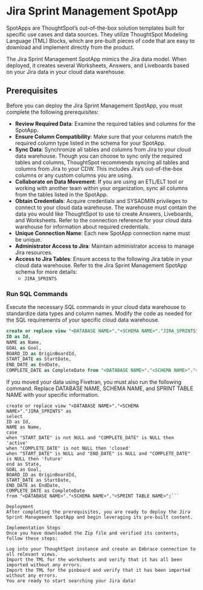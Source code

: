 # Jira Sprint Management SpotApp

SpotApps are ThoughtSpot’s out-of-the-box solution templates built for specific use cases and data sources. They utilize ThoughtSpot Modeling Language (TML) Blocks, which are pre-built pieces of code that are easy to download and implement directly from the product.

The Jira Sprint Management SpotApp mimics the Jira data model. When deployed, it creates several Worksheets, Answers, and Liveboards based on your Jira data in your cloud data warehouse.

## Prerequisites

Before you can deploy the Jira Sprint Management SpotApp, you must complete the following prerequisites:

- **Review Required Data**: Examine the required tables and columns for the SpotApp.
- **Ensure Column Compatibility**: Make sure that your columns match the required column type listed in the schema for your SpotApp.
- **Sync Data**: Synchronize all tables and columns from Jira to your cloud data warehouse. Though you can choose to sync only the required tables and columns, ThoughtSpot recommends syncing all tables and columns from Jira to your CDW. This includes Jira’s out-of-the-box columns or any custom columns you are using.
- **Collaborate on Data Movement**: If you are using an ETL/ELT tool or working with another team within your organization, sync all columns from the tables listed in the SpotApp.
- **Obtain Credentials**: Acquire credentials and SYSADMIN privileges to connect to your cloud data warehouse. The warehouse must contain the data you would like ThoughtSpot to use to create Answers, Liveboards, and Worksheets. Refer to the connection reference for your cloud data warehouse for information about required credentials.
- **Unique Connection Name**: Each new SpotApp connection name must be unique.
- **Administrator Access to Jira**: Maintain administrator access to manage Jira resources.
- **Access to Jira Tables**: Ensure access to the following Jira table in your cloud data warehouse. Refer to the Jira Sprint Management SpotApp schema for more details:
  - `JIRA_SPRINTS`

### Run SQL Commands

Execute the necessary SQL commands in your cloud data warehouse to standardize data types and column names. Modify the code as needed for the SQL requirements of your specific cloud data warehouse.

```sql
create or replace view "<DATABASE NAME>"."<SCHEMA NAME>"."JIRA_SPRINTS" as select
ID as Id,
NAME as Name,
GOAL as Goal,
BOARD_ID as OriginBoardId,
START_DATE as StartDate,
END_DATE as EndDate,
COMPLETE_DATE as CompleteDate from "<DATABASE NAME>"."<SCHEMA NAME>"."<SPRINT TABLE NAME>";
```
If you moved your data using Fivetran, you must also run the following command. Replace DATABASE NAME, SCHEMA NAME, and SPRINT TABLE NAME with your specific information.

```
create or replace view "<DATABASE NAME>"."<SCHEMA NAME>"."JIRA_SPRINTS" as
select
ID as Id,
NAME as Name,
case
when "START_DATE" is not NULL and "COMPLETE_DATE" is NULL then 'active'
when "COMPLETE_DATE" is not NULL then 'closed'
when "START_DATE" is NULL and "END_DATE" is NULL and "COMPLETE_DATE" is NULL then 'future'
end as State,
GOAL as Goal,
BOARD_ID as OriginBoardId,
START_DATE as StartDate,
END_DATE as EndDate,
COMPLETE_DATE as CompleteDate
from "<DATABASE NAME>"."<SCHEMA NAME>"."<SPRINT TABLE NAME>";```

Deployment
After completing the prerequisites, you are ready to deploy the Jira Sprint Management SpotApp and begin leveraging its pre-built content.

Implementation Steps
Once you have downloaded the Zip file and verified its contents, follow these steps:

Log into your ThoughtSpot instance and create an Embrace connection to all relevant views.
Import the TML for the worksheets and verify that it has all been imported without any errors.
Import the TML for the pinboard and verify that it has been imported without any errors.
You are ready to start searching your Jira data!
